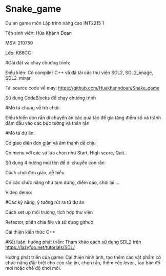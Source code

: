 # Snake_game
Dự án game môn Lập trình nâng cao INT2215 1

Tên sinh viên: Hứa Khánh Đoan

MSV: 210759

Lớp: K66CC

#Cài đặt và chạy chương trình:

Điều kiện: Có compiler C++ và đã tải các thư viện SDL2, SDL2_image, SDL2_mixer.

Tải source code về máy: https://github.com/Huakhanhdoan/Snake_game

Sử dụng CodeBlocks để chạy chương trình

#Mô tả chung về trò chơi:

Điều khiển con rắn di chuyển ăn các quả táo để gia tăng điểm số và tránh đâm đầu vào các bức tường và thân rắn

#Mô tả dự án:

Có giao diện đơn giản và âm thanh dễ chịu

Có menu với các sự lựa chọn như Start, High score, Quit..

Sử dụng 4 hướng mũi tên để di chuyển con rắn

Cách chơi đơn giản, dễ hiểu

Có các chức năng như tạm dừng, điểm cao, chơi lại ...

Video demo:

#Các kỹ năng, ý tưởng rút ra từ dự án

Cách set up môi trường, tích hợp thư viện

Refactor, phân chia file và sử dụng github

Cải thiện kiến thức C++

#Kết luận, hướng phát triển:
Tham khảo cách sử dụng SDL2 trên https://lazyfoo.net/tutorials/SDL/

Hướng phát triển của game: Cải thiện hình ảnh, tạo thêm các vật phẩm có chức năng đặc biệt cho con rắn ăn, chọn rắn, thêm các lever , tạo bản đồ mới hoặc chế độ chơi mới.
